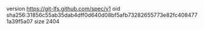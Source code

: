 version https://git-lfs.github.com/spec/v1
oid sha256:31856c55ab35dab4dff0d640d08bf5afb73282655773e82fc4084771a39f5a07
size 2404
